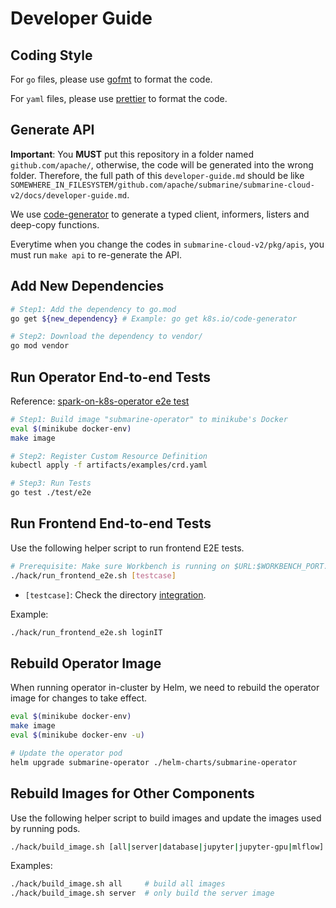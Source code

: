 <!--
  Licensed to the Apache Software Foundation (ASF) under one or more
  contributor license agreements.  See the NOTICE file distributed with
  this work for additional information regarding copyright ownership.
  The ASF licenses this file to You under the Apache License, Version 2.0
  (the "License"); you may not use this file except in compliance with
  the License.  You may obtain a copy of the License at

     http://www.apache.org/licenses/LICENSE-2.0

  Unless required by applicable law or agreed to in writing, software
  distributed under the License is distributed on an "AS IS" BASIS,
  WITHOUT WARRANTIES OR CONDITIONS OF ANY KIND, either express or implied.
  See the License for the specific language governing permissions and
  limitations under the License.
-->

# Developer Guide

## Coding Style

For `go` files, please use [gofmt](https://golang.org/pkg/cmd/gofmt/) to format the code.

For `yaml` files, please use [prettier](https://prettier.io/) to format the code.

## Generate API

**Important**: You **MUST** put this repository in a folder named `github.com/apache/`, otherwise, the code will be generated into the wrong folder. Therefore, the full path of this `developer-guide.md` should be like `SOMEWHERE_IN_FILESYSTEM/github.com/apache/submarine/submarine-cloud-v2/docs/developer-guide.md`.

We use [code-generator](https://github.com/kubernetes/code-generator) to generate a typed client, informers, listers and deep-copy functions.

Everytime when you change the codes in `submarine-cloud-v2/pkg/apis`, you must run `make api` to re-generate the API.

## Add New Dependencies

```bash
# Step1: Add the dependency to go.mod
go get ${new_dependency} # Example: go get k8s.io/code-generator

# Step2: Download the dependency to vendor/
go mod vendor
```

## Run Operator End-to-end Tests

Reference: [spark-on-k8s-operator e2e test](https://github.com/GoogleCloudPlatform/spark-on-k8s-operator/tree/master/test/e2e)

```bash
# Step1: Build image "submarine-operator" to minikube's Docker 
eval $(minikube docker-env)
make image

# Step2: Register Custom Resource Definition
kubectl apply -f artifacts/examples/crd.yaml

# Step3: Run Tests
go test ./test/e2e
```

## Run Frontend End-to-end Tests

Use the following helper script to run frontend E2E tests.

```bash
# Prerequisite: Make sure Workbench is running on $URL:$WORKBENCH_PORT.
./hack/run_frontend_e2e.sh [testcase]
```

- `[testcase]`: Check the directory [integration](../../submarine-test/test-e2e/src/test/java/org/apache/submarine/integration/).

Example:

```bash
./hack/run_frontend_e2e.sh loginIT
```

## Rebuild Operator Image

When running operator in-cluster by Helm, we need to rebuild the operator image for changes to take effect.

```bash
eval $(minikube docker-env)
make image
eval $(minikube docker-env -u)

# Update the operator pod
helm upgrade submarine-operator ./helm-charts/submarine-operator
```

## Rebuild Images for Other Components

Use the following helper script to build images and update the images used by running pods.

```bash
./hack/build_image.sh [all|server|database|jupyter|jupyter-gpu|mlflow]
```

Examples:

```bash
./hack/build_image.sh all     # build all images
./hack/build_image.sh server  # only build the server image
```
